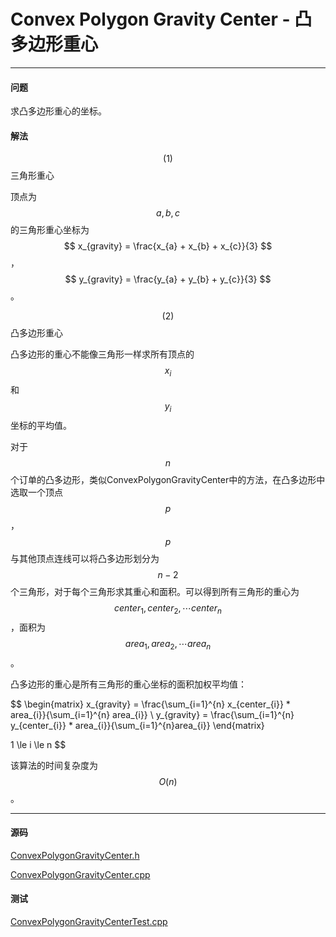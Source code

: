 <script type="text/javascript" src="https://cdnjs.cloudflare.com/ajax/libs/mathjax/2.7.1/MathJax.js?config=TeX-AMS-MML_HTMLorMML"></script>

# Convex Polygon Gravity Center - 凸多边形重心

--------

#### 问题

求凸多边形重心的坐标。

#### 解法

$$ (1) $$ 三角形重心

顶点为$$ a, b, c $$的三角形重心坐标为$$ x_{gravity} = \frac{x_{a} + x_{b} + x_{c}}{3} $$，$$ y_{gravity} = \frac{y_{a} + y_{b} + y_{c}}{3} $$。

$$ (2) $$ 凸多边形重心

凸多边形的重心不能像三角形一样求所有顶点的$$ x_{i} $$和$$ y_{i} $$坐标的平均值。

对于$$ n $$个订单的凸多边形，类似ConvexPolygonGravityCenter中的方法，在凸多边形中选取一个顶点$$ p $$，$$ p $$与其他顶点连线可以将凸多边形划分为$$ n - 2 $$个三角形，对于每个三角形求其重心和面积。可以得到所有三角形的重心为$$ center_{1}, center_{2}, \cdots center_{n} $$，面积为$$ area_{1}, area_{2}, \cdots area_{n} $$。

凸多边形的重心是所有三角形的重心坐标的面积加权平均值：

$$
\begin{matrix}
x_{gravity} = \frac{\sum_{i=1}^{n} x_{center_{i}} * area_{i}}{\sum_{i=1}^{n} area_{i}}  \\
y_{gravity} = \frac{\sum_{i=1}^{n} y_{center_{i}} * area_{i}}{\sum_{i=1}^{n}area_{i}}
\end{matrix}

1 \le i \le n
$$

该算法的时间复杂度为$$ O(n) $$。

--------

#### 源码

[ConvexPolygonGravityCenter.h](https://github.com/linrongbin16/Way-to-Algorithm/blob/master/src/AnalyticGeometry/Polygon/ConvexPolygonGravityCenter.h)

[ConvexPolygonGravityCenter.cpp](https://github.com/linrongbin16/Way-to-Algorithm/blob/master/src/AnalyticGeometry/Polygon/ConvexPolygonGravityCenter.cpp)

#### 测试

[ConvexPolygonGravityCenterTest.cpp](https://github.com/linrongbin16/Way-to-Algorithm/blob/master/src/AnalyticGeometry/Polygon/ConvexPolygonGravityCenterTest.cpp)
